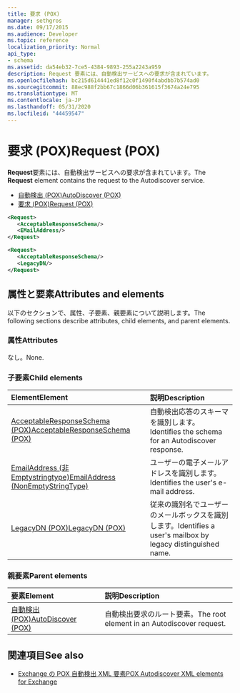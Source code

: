 ```yaml
---
title: 要求 (POX)
manager: sethgros
ms.date: 09/17/2015
ms.audience: Developer
ms.topic: reference
localization_priority: Normal
api_type:
- schema
ms.assetid: da54eb32-7ce5-4384-9893-255a2243a959
description: Request 要素には、自動検出サービスへの要求が含まれています。
ms.openlocfilehash: bc215d614441ed8f12c0f1490f4abdbb7b574ad0
ms.sourcegitcommit: 88ec988f2bb67c1866d06b361615f3674a24e795
ms.translationtype: MT
ms.contentlocale: ja-JP
ms.lasthandoff: 05/31/2020
ms.locfileid: "44459547"
---
```

# <a name="request-pox"></a><span data-ttu-id="805d4-103">要求 (POX)</span><span class="sxs-lookup"><span data-stu-id="805d4-103">Request (POX)</span></span>

<span data-ttu-id="805d4-104">**Request**要素には、自動検出サービスへの要求が含まれています。</span><span class="sxs-lookup"><span data-stu-id="805d4-104">The **Request** element contains the request to the Autodiscover service.</span></span> 
  
- [<span data-ttu-id="805d4-105">自動検出 (POX)</span><span class="sxs-lookup"><span data-stu-id="805d4-105">AutoDiscover (POX)</span></span>](autodiscover-pox.md) 
- [<span data-ttu-id="805d4-106">要求 (POX)</span><span class="sxs-lookup"><span data-stu-id="805d4-106">Request (POX)</span></span>](request-pox.md)
  
```xml
<Request>
   <AcceptableResponseSchema/>
   <EMailAddress/>
</Request>
```

```xml
<Request>
   <AcceptableResponseSchema/> 
   <LegacyDN/>
</Request>
```

## <a name="attributes-and-elements"></a><span data-ttu-id="805d4-107">属性と要素</span><span class="sxs-lookup"><span data-stu-id="805d4-107">Attributes and elements</span></span>

<span data-ttu-id="805d4-108">以下のセクションで、属性、子要素、親要素について説明します。</span><span class="sxs-lookup"><span data-stu-id="805d4-108">The following sections describe attributes, child elements, and parent elements.</span></span>
  
### <a name="attributes"></a><span data-ttu-id="805d4-109">属性</span><span class="sxs-lookup"><span data-stu-id="805d4-109">Attributes</span></span>

<span data-ttu-id="805d4-110">なし。</span><span class="sxs-lookup"><span data-stu-id="805d4-110">None.</span></span>
  
### <a name="child-elements"></a><span data-ttu-id="805d4-111">子要素</span><span class="sxs-lookup"><span data-stu-id="805d4-111">Child elements</span></span>

|<span data-ttu-id="805d4-112">**Element**</span><span class="sxs-lookup"><span data-stu-id="805d4-112">**Element**</span></span>|<span data-ttu-id="805d4-113">**説明**</span><span class="sxs-lookup"><span data-stu-id="805d4-113">**Description**</span></span>|
|:-----|:-----|
|[<span data-ttu-id="805d4-114">AcceptableResponseSchema (POX)</span><span class="sxs-lookup"><span data-stu-id="805d4-114">AcceptableResponseSchema (POX)</span></span>](acceptableresponseschema-pox.md) <br/> |<span data-ttu-id="805d4-115">自動検出応答のスキーマを識別します。</span><span class="sxs-lookup"><span data-stu-id="805d4-115">Identifies the schema for an Autodiscover response.</span></span>  <br/> |
|[<span data-ttu-id="805d4-116">EmailAddress (非 Emptystringtype)</span><span class="sxs-lookup"><span data-stu-id="805d4-116">EmailAddress (NonEmptyStringType)</span></span>](emailaddress-nonemptystringtype.md) <br/> |<span data-ttu-id="805d4-117">ユーザーの電子メールアドレスを識別します。</span><span class="sxs-lookup"><span data-stu-id="805d4-117">Identifies the user's e-mail address.</span></span>  <br/> |
|[<span data-ttu-id="805d4-118">LegacyDN (POX)</span><span class="sxs-lookup"><span data-stu-id="805d4-118">LegacyDN (POX)</span></span>](legacydn-pox.md) <br/> |<span data-ttu-id="805d4-119">従来の識別名でユーザーのメールボックスを識別します。</span><span class="sxs-lookup"><span data-stu-id="805d4-119">Identifies a user's mailbox by legacy distinguished name.</span></span>  <br/> |
   
### <a name="parent-elements"></a><span data-ttu-id="805d4-120">親要素</span><span class="sxs-lookup"><span data-stu-id="805d4-120">Parent elements</span></span>

|<span data-ttu-id="805d4-121">**要素**</span><span class="sxs-lookup"><span data-stu-id="805d4-121">**Element**</span></span>|<span data-ttu-id="805d4-122">**説明**</span><span class="sxs-lookup"><span data-stu-id="805d4-122">**Description**</span></span>|
|:-----|:-----|
|[<span data-ttu-id="805d4-123">自動検出 (POX)</span><span class="sxs-lookup"><span data-stu-id="805d4-123">AutoDiscover (POX)</span></span>](autodiscover-pox.md) <br/> |<span data-ttu-id="805d4-124">自動検出要求のルート要素。</span><span class="sxs-lookup"><span data-stu-id="805d4-124">The root element in an Autodiscover request.</span></span>  <br/> |
   
## <a name="see-also"></a><span data-ttu-id="805d4-125">関連項目</span><span class="sxs-lookup"><span data-stu-id="805d4-125">See also</span></span>

- [<span data-ttu-id="805d4-126">Exchange の POX 自動検出 XML 要素</span><span class="sxs-lookup"><span data-stu-id="805d4-126">POX Autodiscover XML elements for Exchange</span></span>](pox-autodiscover-xml-elements-for-exchange.md)

